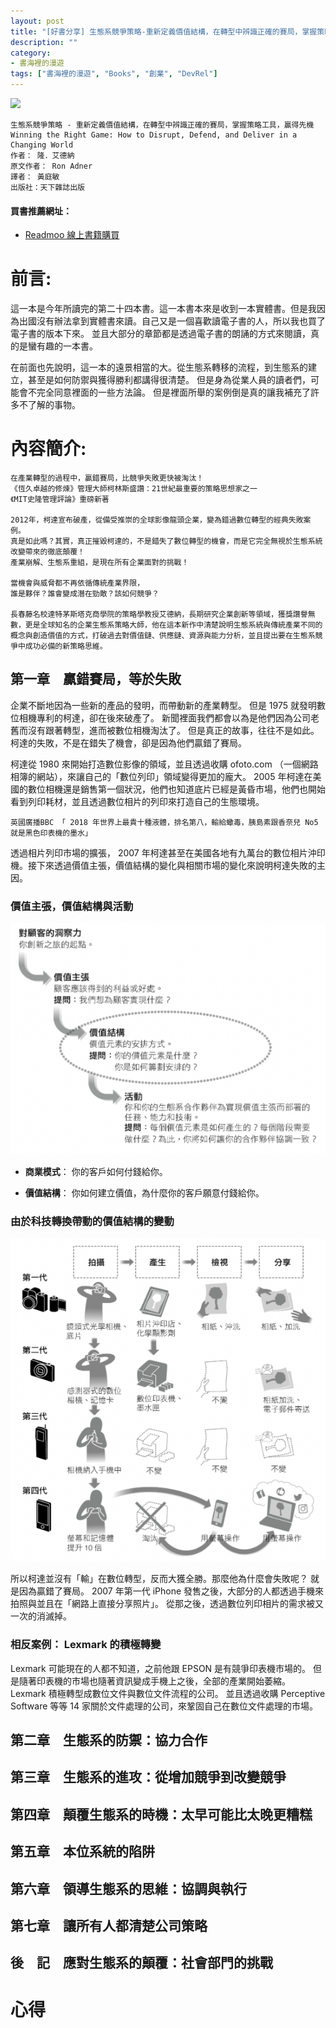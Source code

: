 ```yaml
---
layout: post
title: "[好書分享] 生態系競爭策略-重新定義價值結構，在轉型中辨識正確的賽局，掌握策略工具，贏得先機"
description: ""
category: 
- 書海裡的漫遊
tags: ["書海裡的漫遊", "Books", "創業", "DevRel"]
---
```


<div><a href="https://moo.im/a/exCKOZ" title="生態系競爭策略"><img src="https://cdn.readmoo.com/cover/bf/a5ghkfg_210x315.jpg?v=0" /></a></div>




```
生態系競爭策略 - 重新定義價值結構，在轉型中辨識正確的賽局，掌握策略工具，贏得先機
Winning the Right Game: How to Disrupt, Defend, and Deliver in a Changing World
作者： 隆．艾德納  
原文作者： Ron Adner  
譯者： 黃庭敏  
出版社：天下雜誌出版 
```

#### 買書推薦網址：

- [Readmoo 線上書籍購買](https://moo.im/a/exCKOZ)

# 前言:

這一本是今年所讀完的第二十四本書。這一本書本來是收到一本實體書。但是我因為出國沒有辦法拿到實體書來讀。自己又是一個喜歡讀電子書的人，所以我也買了電子書的版本下來。 並且大部分的章節都是透過電子書的朗誦的方式來閱讀，真的是蠻有趣的一本書。

在前面也先說明，這一本的遠景相當的大。從生態系轉移的流程，到生態系的建立，甚至是如何防禦與獲得勝利都講得很清楚。 但是身為從業人員的讀者們，可能會不完全同意裡面的一些方法論。 但是裡面所舉的案例倒是真的讓我補充了許多不了解的事物。



# 內容簡介:

```
在產業轉型的過程中，贏錯賽局，比競爭失敗更快被淘汰！
《恆久卓越的修煉》管理大師柯林斯盛讚：21世紀最重要的策略思想家之一
《MIT史隆管理評論》重磅新著

2012年，柯達宣布破產，從備受推崇的全球影像龍頭企業，變為錯過數位轉型的經典失敗案例。
真是如此嗎？其實，真正摧毀柯達的，不是錯失了數位轉型的機會，而是它完全無視於生態系統改變帶來的徹底顛覆！
產業崩解、生態系重組，是現在所有企業面對的挑戰！

當機會與威脅都不再依循傳統產業界限，
誰是夥伴？誰會變成潛在勁敵？該如何競爭？

長春藤名校達特茅斯塔克商學院的策略學教授艾德納，長期研究企業創新等領域，獲獎讚譽無數，更是全球知名的企業生態系策略大師，他在這本新作中清楚說明生態系統與傳統產業不同的概念與創造價值的方式，打破過去對價值鏈、供應鏈、資源與能力分析，並且提出要在生態系競爭中成功必備的新策略思維。 
```



## 第一章　贏錯賽局，等於失敗

企業不斷地因為一些新的產品的發明，而帶動新的產業轉型。 但是 1975 就發明數位相機專利的柯達，卻在後來破產了。 新聞裡面我們都會以為是他們因為公司老舊而沒有跟著轉型，進而被數位相機淘汰了。 但是真正的故事，往往不是如此。 柯達的失敗，不是在錯失了機會，卻是因為他們贏錯了賽局。

柯達從 1980 來開始打造數位影像的領域，並且透過收購 ofoto.com （一個網路相簿的網站），來讓自己的「數位列印」領域變得更加的龐大。 2005 年柯達在美國的數位相機還是銷售第一個狀況，他們也知道底片已經是黃昏市場，他們也開始看到列印耗材，並且透過數位相片的列印來打造自己的生態環境。

```
英國廣播BBC 「 2018 年世界上最貴十種液體，排名第八，輸給蠍毒，胰島素跟香奈兒 No5 就是黑色印表機的墨水」
```

透過相片列印市場的擴張， 2007 年柯達甚至在美國各地有九萬台的數位相片沖印機。接下來透過價值主張，價值結構的變化與相關市場的變化來說明柯達失敗的主因。

### 價值主張，價值結構與活動

![image-20230101173455169](../images/2022/image-20230101173455169.png)

- **商業模式**： 你的客戶如何付錢給你。

- **價值結構**： 你如何建立價值，為什麼你的客戶願意付錢給你。

  



### 由於科技轉換帶動的價值結構的變動



![image-20230101173326274](../images/2022/image-20230101173326274.png)

所以柯達並沒有「輸」在數位轉型，反而大獲全勝。那麼他為什麼會失敗呢？ 就是因為贏錯了賽局。 2007 年第一代 iPhone 發售之後，大部分的人都透過手機來拍照與並且在「網路上直接分享照片」。 從那之後，透過數位列印相片的需求被又一次的消滅掉。

### 相反案例： Lexmark 的積極轉變

Lexmark 可能現在的人都不知道，之前他跟 EPSON 是有競爭印表機市場的。 但是隨著印表機的市場也隨著資訊變成手機上之後，全部的產業開始萎縮。 Lexmark 積極轉型成數位文件與數位文件流程的公司。 並且透過收購 Perceptive Software 等等 14 家關於文件處理的公司，來鞏固自己在數位文件處理的市場。



## 第二章　生態系的防禦：協力合作

## 第三章　生態系的進攻：從增加競爭到改變競爭

## 第四章　顛覆生態系的時機：太早可能比太晚更糟糕

## 第五章　本位系統的陷阱

## 第六章　領導生態系的思維：協調與執行

## 第七章　讓所有人都清楚公司策略

## 後　記　應對生態系的顛覆：社會部門的挑戰




# 心得







